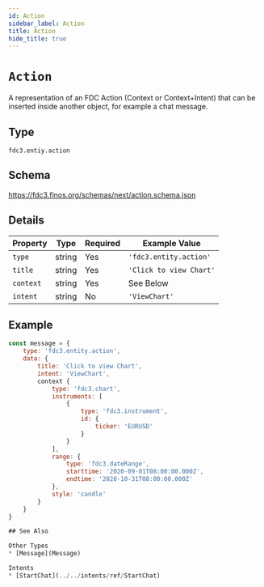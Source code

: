 ```yaml
---
id: Action
sidebar_label: Action
title: Action
hide_title: true
---
```

# `Action`

A representation of an FDC Action (Context or Context+Intent) that can be inserted inside another object, 
for example a chat message.

## Type

`fdc3.entiy.action`

## Schema

https://fdc3.finos.org/schemas/next/action.schema.json

## Details

| Property          | Type                                      | Required | Example Value           |
|-------------------|-------------------------------------------|----------|-------------------------|
| `type`            | string                                    | Yes      | `'fdc3.entity.action'`  |
| `title`           | string                                    | Yes      | `'Click to view Chart'` |
| `context`         | string                                    | Yes      | See Below               |
| `intent`          | string                                    | No       | `'ViewChart'`           |

## Example

```js
const message = {
    type: 'fdc3.entity.action',
    data: {
        title: 'Click to view Chart',
        intent: 'ViewChart',
        context {
            type: 'fdc3.chart',
            instruments: [
                {
                    type: 'fdc3.instrument',
                    id: {
                        ticker: 'EURUSD'
                    }
                }
            ],
            range: {
                type: 'fdc3.dateRange',
                starttime: '2020-09-01T08:00:00.000Z',
                endtime: '2020-10-31T08:00:00.000Z'
            },
            style: 'candle'
        }
    }
}

## See Also

Other Types
* [Message](Message)

Intents
* [StartChat](../../intents/ref/StartChat)
